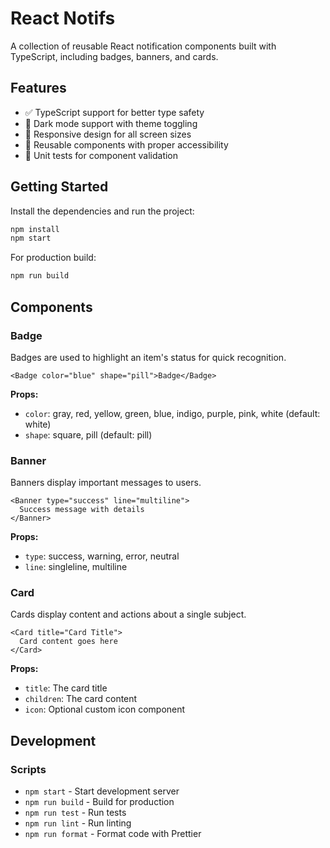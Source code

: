 # React Notifs

A collection of reusable React notification components built with TypeScript, including badges, banners, and cards.

## Features

- ✅ TypeScript support for better type safety
- 🌙 Dark mode support with theme toggling
- 📱 Responsive design for all screen sizes
- 🧩 Reusable components with proper accessibility
- 🧪 Unit tests for component validation

## Getting Started

Install the dependencies and run the project:

```bash
npm install
npm start
```

For production build:

```bash
npm run build
```

## Components

### Badge

Badges are used to highlight an item's status for quick recognition.

```tsx
<Badge color="blue" shape="pill">Badge</Badge>
```

**Props:**

- `color`: gray, red, yellow, green, blue, indigo, purple, pink, white (default: white)
- `shape`: square, pill (default: pill)

### Banner

Banners display important messages to users.

```tsx
<Banner type="success" line="multiline">
  Success message with details
</Banner>
```

**Props:**

- `type`: success, warning, error, neutral
- `line`: singleline, multiline

### Card

Cards display content and actions about a single subject.

```tsx
<Card title="Card Title">
  Card content goes here
</Card>
```

**Props:**

- `title`: The card title
- `children`: The card content
- `icon`: Optional custom icon component

## Development

### Scripts

- `npm start` - Start development server
- `npm run build` - Build for production
- `npm run test` - Run tests
- `npm run lint` - Run linting
- `npm run format` - Format code with Prettier
